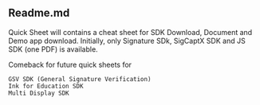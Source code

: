 ## Readme.md
Quick Sheet will contains a cheat sheet for SDK Download, Document and Demo app download.
Initially, only Signature SDk, SigCaptX SDK and JS SDK (one PDF) is available.

Comeback for future quick sheets for
```
GSV SDK (General Signature Verification)
Ink for Education SDK
Multi Display SDK
```
